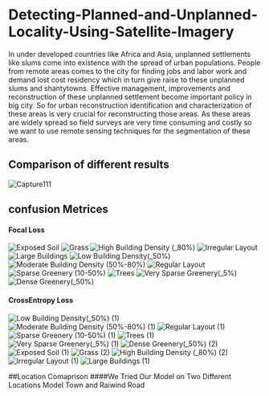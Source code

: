 # Detecting-Planned-and-Unplanned-Locality-Using-Satellite-Imagery
In under developed countries like Africa and Asia, unplanned settlements like slums come into existence with the spread of urban populations. People from remote areas comes to the city for finding jobs and labor work and demand lost cost residency which in turn give raise to these unplanned slums and shantytowns.
 Effective management, improvements and reconstruction of these unplanned settlement become important policy in big city. So for urban reconstruction identification and characterization of these areas is very crucial for reconstructing those areas. As these areas are widely spread so field surveys are very time consuming and costly so we want to use remote sensing techniques for the segmentation of these areas. 
 
## Comparison of different results

![Capture111](https://user-images.githubusercontent.com/19229312/86625201-23a6cb80-bfde-11ea-9b2b-a5ee48736ab2.PNG)

## confusion Metrices 

#### Focal Loss
![Exposed Soil](https://user-images.githubusercontent.com/19229312/86625428-7e402780-bfde-11ea-89bc-bd84ff0ffd09.png)
![Grass](https://user-images.githubusercontent.com/19229312/86625431-8009eb00-bfde-11ea-9a20-c309105e807a.png)
![High Building Density (_80%)](https://user-images.githubusercontent.com/19229312/86625434-80a28180-bfde-11ea-9108-8bd3b5665bb0.png)
![Irregular Layout](https://user-images.githubusercontent.com/19229312/86625438-80a28180-bfde-11ea-99e5-e8ae6916e2d6.png)
![Large Buildings](https://user-images.githubusercontent.com/19229312/86625440-813b1800-bfde-11ea-9d0d-b6e777878d9f.png)
![Low Building Density(_50%)](https://user-images.githubusercontent.com/19229312/86625442-81d3ae80-bfde-11ea-94cf-66a73f2cf7da.png)
![Moderate Building Density (50%-80%)](https://user-images.githubusercontent.com/19229312/86625446-826c4500-bfde-11ea-8e4d-eb340ccdcff1.png)
![Regular Layout](https://user-images.githubusercontent.com/19229312/86625448-8304db80-bfde-11ea-97c2-deeff5563cb6.png)
![Sparse Greenery (10-50%)](https://user-images.githubusercontent.com/19229312/86625453-839d7200-bfde-11ea-80b0-2f13d81f21d8.png)
![Trees](https://user-images.githubusercontent.com/19229312/86625455-84360880-bfde-11ea-878a-c4d91aef11c6.png)
![Very Sparse Greenery(_5%)](https://user-images.githubusercontent.com/19229312/86625456-84ce9f00-bfde-11ea-8241-8aaa980e53bf.png)
![Dense Greenery(_50%)](https://user-images.githubusercontent.com/19229312/86625459-85673580-bfde-11ea-8f39-cc2e59e42a58.png)

#### CrossEntropy Loss
![Low Building Density(_50%) (1)](https://user-images.githubusercontent.com/19229312/86625533-a4fe5e00-bfde-11ea-9483-87f095b41c1a.png)
![Moderate Building Density (50%-80%) (1)](https://user-images.githubusercontent.com/19229312/86625535-a62f8b00-bfde-11ea-8d20-ea76c9a8a313.png)
![Regular Layout (1)](https://user-images.githubusercontent.com/19229312/86625538-a6c82180-bfde-11ea-8441-34b311a58182.png)
![Sparse Greenery (10-50%) (1)](https://user-images.githubusercontent.com/19229312/86625539-a760b800-bfde-11ea-89de-4524d3fc801d.png)
![Trees (1)](https://user-images.githubusercontent.com/19229312/86625540-a760b800-bfde-11ea-9630-60546a00ccc3.png)
![Very Sparse Greenery(_5%) (1)](https://user-images.githubusercontent.com/19229312/86625542-a7f94e80-bfde-11ea-8032-10a3bc640d89.png)
![Dense Greenery(_50%) (2)](https://user-images.githubusercontent.com/19229312/86625543-a891e500-bfde-11ea-950a-23b81bd33eb5.png)
![Exposed Soil (1)](https://user-images.githubusercontent.com/19229312/86625544-a92a7b80-bfde-11ea-9744-5bc9d514271b.png)
![Grass (2)](https://user-images.githubusercontent.com/19229312/86625545-a9c31200-bfde-11ea-8999-80ee4e99c260.png)
![High Building Density (_80%) (2)](https://user-images.githubusercontent.com/19229312/86625548-aa5ba880-bfde-11ea-8916-9e56bdb79803.png)
![Irregular Layout (1)](https://user-images.githubusercontent.com/19229312/86625551-aaf43f00-bfde-11ea-8140-b28bcf4754ed.png)
![Large Buildings (1)](https://user-images.githubusercontent.com/19229312/86625552-ab8cd580-bfde-11ea-96da-92349dbe703a.png)


##Location Comaprison
####We Tried Our Model on Two Different Locations Model Town and Raiwind Road
